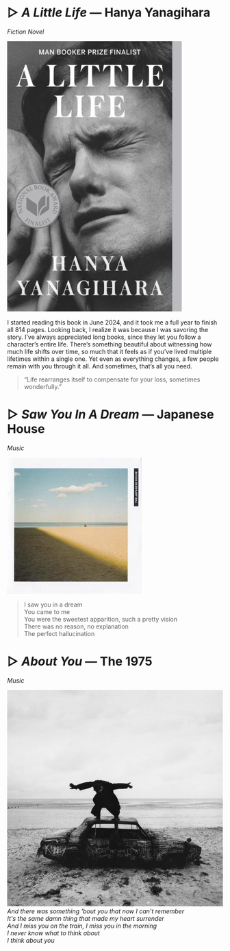 # ▷ *A Little Life* — Hanya Yanagihara
*Fiction Novel*

![A Little Life](recs/alittlelife.jpg)

I started reading this book in June 2024, and it took me a full year to finish all 814 pages. Looking back, I realize it was because I was savoring the story. I’ve always appreciated long books, since they let you follow a character’s entire life. There’s something beautiful about witnessing how much life shifts over time, so much that it feels as if you’ve lived multiple lifetimes within a single one. Yet even as everything changes, a few people remain with you through it all. And sometimes, that’s all you need.

> “Life rearranges itself to compensate for your loss, sometimes wonderfully.”


# ▷ *Saw You In A Dream* — Japanese House
*Music*

![Saw You In a Dream](recs/sawyouinadream.jpg)
> I saw you in a dream  
> You came to me    
> You were the sweetest apparition, such a pretty vision    
> There was no reason, no explanation   
> The perfect hallucination   


# ▷ *About You* — The 1975
*Music*

![About You](recs/aboutyou.jpg)
*And there was something 'bout you that now I can't remember*   
*It's the same damn thing that made my heart surrender*  
*And I miss you on the train, I miss you in the morning*  
*I never know what to think about*  
*I think about you*  